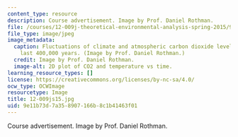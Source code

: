 ```yaml
---
content_type: resource
description: Course advertisement. Image by Prof. Daniel Rothman.
file: /courses/12-009j-theoretical-environmental-analysis-spring-2015/9e11b73d7a358907166b8c1b41463f01_12-009js15.jpg
file_type: image/jpeg
image_metadata:
  caption: Fluctuations of climate and atmospheric carbon dioxide levels over the
    last 400,000 years. (Image by Prof. Daniel Rothman.)
  credit: Image by Prof. Daniel Rothman.
  image-alt: 2D plot of CO2 and temperature vs time.
learning_resource_types: []
license: https://creativecommons.org/licenses/by-nc-sa/4.0/
ocw_type: OCWImage
resourcetype: Image
title: 12-009js15.jpg
uid: 9e11b73d-7a35-8907-166b-8c1b41463f01
---
```

Course advertisement. Image by Prof. Daniel Rothman.